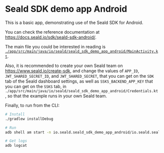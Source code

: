 # Seald SDK demo app Android

This is a basic app, demonstrating use of the Seald SDK for Android.

You can check the reference documentation at <https://docs.seald.io/sdk/seald-sdk-android/>.

The main file you could be interested in reading is [`./app/src/main/java/io/seald/seald_sdk_demo_app_android/MainActivity.kt`](./app/src/main/java/io/seald/seald_sdk_demo_app_android/MainActivity.kt).

Also, it is recommended to create your own Seald team on <https://www.seald.io/create-sdk>,
and change the values of `APP_ID`, `JWT_SHARED_SECRET_ID`, and `JWT_SHARED_SECRET`, that you can get on the `SDK` tab
of the Seald dashboard settings, as well as `SSKS_BACKEND_APP_KEY` that you can get on the `SSKS` tab,
in `./app/src/main/java/io/seald/seald_sdk_demo_app_android/Credentials.kt`,
so that the example runs in your own Seald team.

Finally, to run from the CLI:

```bash
# Install
./gradlew installDebug

# Run
adb shell am start -n io.seald.seald_sdk_demo_app_android/io.seald.seald_sdk_demo_app_android.MainActivity

# Get logs
adb logcat
```
